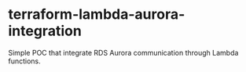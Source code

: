 # terraform-lambda-aurora-integration
Simple POC that integrate RDS Aurora communication through Lambda functions.
